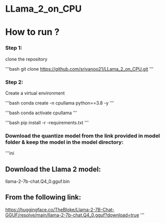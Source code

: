 # LLama_2_on_CPU

# How to run ?

### Step 1:

clone the repository

'''bash
git clone https://github.com/srivanoo21/LLama_2_on_CPU.git
'''

### Step 2:

Create a virtual environment

'''bash
conda create -n cpullama python==3.8 -y
'''

'''bash
conda activate cpullama
'''

'''bash
pip install -r -requirements.txt
'''

### Download the quantize model from the link provided in model folder & keep the model in the model directory:

'''ini
## Download the Llama 2 model:

llama-2-7b-chat.Q4_0.gguf.bin

## From the following link:
https://huggingface.co/TheBloke/Llama-2-7B-Chat-GGUF/resolve/main/llama-2-7b-chat.Q4_0.gguf?download=true
'''


